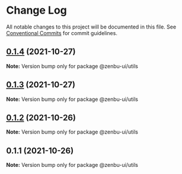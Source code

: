 # Change Log

All notable changes to this project will be documented in this file.
See [Conventional Commits](https://conventionalcommits.org) for commit guidelines.

## [0.1.4](https://github.com/KodepandaID/zenbu-ui/compare/@zenbu-ui/utils@0.1.3...@zenbu-ui/utils@0.1.4) (2021-10-27)

**Note:** Version bump only for package @zenbu-ui/utils





## [0.1.3](https://github.com/KodepandaID/zenbu-ui/compare/@zenbu-ui/utils@0.1.2...@zenbu-ui/utils@0.1.3) (2021-10-27)

**Note:** Version bump only for package @zenbu-ui/utils





## [0.1.2](https://github.com/KodepandaID/zenbu-ui/compare/@zenbu-ui/utils@0.1.1...@zenbu-ui/utils@0.1.2) (2021-10-26)

**Note:** Version bump only for package @zenbu-ui/utils





## 0.1.1 (2021-10-26)

**Note:** Version bump only for package @zenbu-ui/utils
